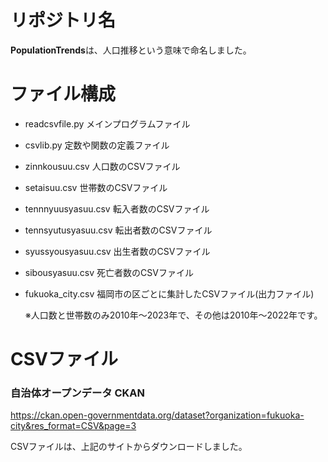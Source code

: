 
# リポジトリ名

**PopulationTrends**は、人口推移という意味で命名しました。
  
# ファイル構成

- readcsvfile.py        メインプログラムファイル
- csvlib.py             定数や関数の定義ファイル
- zinnkousuu.csv        人口数のCSVファイル
- setaisuu.csv          世帯数のCSVファイル
- tennnyuusyasuu.csv    転入者数のCSVファイル
- tennsyutusyasuu.csv   転出者数のCSVファイル
- syussyousyasuu.csv    出生者数のCSVファイル
- sibousyasuu.csv       死亡者数のCSVファイル
- fukuoka_city.csv      福岡市の区ごとに集計したCSVファイル(出力ファイル)  

  ※人口数と世帯数のみ2010年～2023年で、その他は2010年～2022年です。
  
# CSVファイル

### 自治体オープンデータ CKAN
https://ckan.open-governmentdata.org/dataset?organization=fukuoka-city&res_format=CSV&page=3

CSVファイルは、上記のサイトからダウンロードしました。
